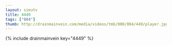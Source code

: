 ```yaml
--- 
layout: sieutv
title: 4449
tags: ["004"]
thumb: http://drainmainvein.com/media/videos/tmb/000/004/449/player.jpg
---
```

{% include drainmainvein key="4449" %} 
